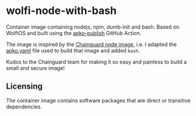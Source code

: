 # wolfi-node-with-bash

Container image containing nodejs, npm, dumb-init and bash. Based on WolfiOS and
built using the
[apko-publish](https://github.com/chainguard-images/actions/tree/main/apko-publish)
GitHub Action.

The image is inspired by the [Chainguard node
image](https://images.chainguard.dev/directory/image/node/overview), i.e. I
adapted the
[apko.yaml](https://github.com/chainguard-images/images/blob/main/images/node/config/template.apko.yaml)
file used to build that image and added `bash`.

Kudos to the Chainguard team for making it so easy and painless to build a small
and secure image!

## Licensing

The container image contains software packages that are direct or transitive
dependencies.

